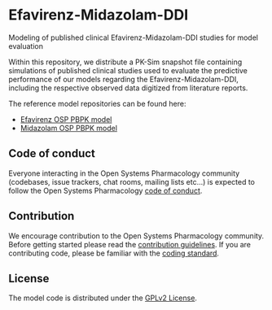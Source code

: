 # Efavirenz-Midazolam-DDI
Modeling of published clinical Efavirenz-Midazolam-DDI studies for model evaluation 

Within this repository, we distribute a PK-Sim snapshot file containing simulations of published clinical studies used to evaluate the predictive performance of our models regarding the Efavirenz-Midazolam-DDI, including the respective observed data digitized from literature reports.

The reference model repositories can be found here:

- [Efavirenz OSP PBPK model](https://github.com/Open-Systems-Pharmacology/Efavirenz-Model)
- [Midazolam OSP PBPK model](https://github.com/Open-Systems-Pharmacology/Midazolam-Model)

## Code of conduct
Everyone interacting in the Open Systems Pharmacology community (codebases, issue trackers, chat rooms, mailing lists etc...) is expected to follow the Open Systems Pharmacology [code of conduct](https://github.com/Open-Systems-Pharmacology/Suite/blob/master/CODE_OF_CONDUCT.md#contributor-covenant-code-of-conduct).

## Contribution
We encourage contribution to the Open Systems Pharmacology community. Before getting started please read the [contribution guidelines](https://github.com/Open-Systems-Pharmacology/Suite/blob/master/CONTRIBUTING.md#ways-to-contribute). If you are contributing code, please be familiar with the [coding standard](https://github.com/Open-Systems-Pharmacology/Suite/blob/master/CODING_STANDARDS.md#visual-studio-settings).

## License
The model code is distributed under the [GPLv2 License](https://github.com/Open-Systems-Pharmacology/Suite/blob/develop/LICENSE).
